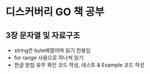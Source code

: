 # 디스커버리 GO 책 공부

## 3장 문자열 및 자료구조
* string은 byte배열이며 읽기 전용임
* for range 사용으로 하나씩 읽기 
* 한글 받침 유무 확인 코드 작성, 테스트 & Example 코드 작성


